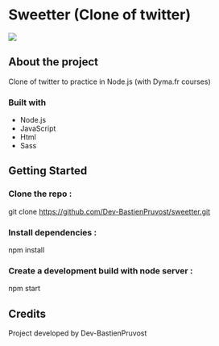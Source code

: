 # Sweetter (Clone of twitter)

<a href="https://sweetter.pruvostbastien.fr/" target="_blank"><img src="https://img.shields.io/badge/ctrl_%2B_click_here_to_see_the_website-324050?style=for-the-badge&logo=github&logoColor=white" /></a>

## About the project

Clone of twitter to practice in Node.js (with Dyma.fr courses)

### Built with

- Node.js
- JavaScript
- Html
- Sass

## Getting Started

### Clone the repo :

git clone https://github.com/Dev-BastienPruvost/sweetter.git

### Install dependencies :

npm install

### Create a development build with node server :

npm start

<!-- ### To create a production build :

npm run build -->

<!-- #### Running

node public/index.bundle.js -->

## Credits

Project developed by Dev-BastienPruvost
